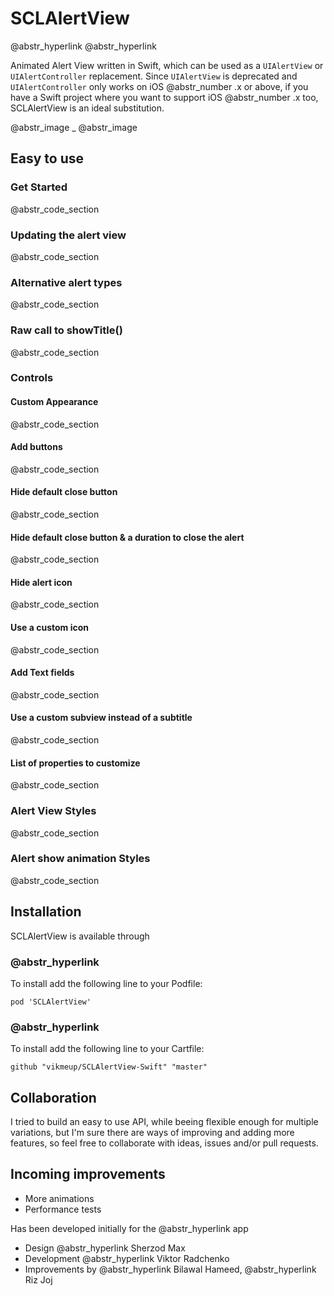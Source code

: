 # SCLAlertView

@abstr_hyperlink @abstr_hyperlink 

Animated Alert View written in Swift, which can be used as a `UIAlertView` or `UIAlertController` replacement. Since `UIAlertView` is deprecated and `UIAlertController` only works on iOS @abstr_number .x or above, if you have a Swift project where you want to support iOS @abstr_number .x too, SCLAlertView is an ideal substitution.

@abstr_image _ @abstr_image 

## Easy to use

### Get Started

@abstr_code_section 

### Updating the alert view

@abstr_code_section 

### Alternative alert types

@abstr_code_section 

### Raw call to showTitle()

@abstr_code_section 

### Controls

#### Custom Appearance

@abstr_code_section 

#### Add buttons

@abstr_code_section 

#### Hide default close button

@abstr_code_section 

#### Hide default close button & a duration to close the alert

@abstr_code_section 

#### Hide alert icon

@abstr_code_section 

#### Use a custom icon

@abstr_code_section 

#### Add Text fields

@abstr_code_section 

#### Use a custom subview instead of a subtitle

@abstr_code_section 

#### List of properties to customize

@abstr_code_section 

### Alert View Styles

@abstr_code_section 

### Alert show animation Styles

@abstr_code_section 

## Installation

SCLAlertView is available through 

###  @abstr_hyperlink 

To install add the following line to your Podfile:
    
    
    pod 'SCLAlertView'
    

###  @abstr_hyperlink 

To install add the following line to your Cartfile:

`github "vikmeup/SCLAlertView-Swift" "master"`

## Collaboration

I tried to build an easy to use API, while beeing flexible enough for multiple variations, but I'm sure there are ways of improving and adding more features, so feel free to collaborate with ideas, issues and/or pull requests.

## Incoming improvements

  * More animations
  * Performance tests



Has been developed initially for the @abstr_hyperlink app

  * Design @abstr_hyperlink Sherzod Max
  * Development @abstr_hyperlink Viktor Radchenko
  * Improvements by @abstr_hyperlink Bilawal Hameed, @abstr_hyperlink Riz Joj


